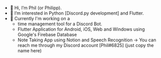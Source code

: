 - 👋 Hi, I’m Phil (or Philipp).
- 👀 I’m interested in Python [Discord.py development] and Flutter.
- 🌱 Currently I'm working on a
  - time management tool for a Discord Bot.
  - Flutter Application for Android, iOS, Web and Windows using Google's Firebase Database
  - Note Taking App using Notion and Speech Recognition
-> You can reach me through my Discord account [PhiI#6825] (just copy the name here)
<!---
PhilXi/PhilXi is a ✨ special ✨ repository because its `README.md` (this file) appears on your GitHub profile.
You can click the Preview link to take a look at your changes.
--->
